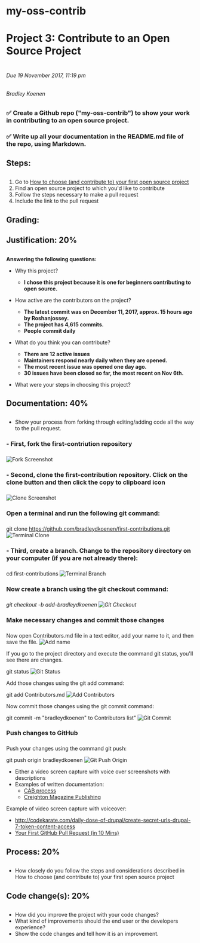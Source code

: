 # my-oss-contrib

# Project 3: Contribute to an Open Source Project <h1>
###### Due 19 November 2017, 11:19 pm <h6>
###### Bradley Koenen <h6>

### ✅ Create a Github repo ("my-oss-contrib") to show your work in contributing to an open source project. <h3>
### ✅ Write up all your documentation in the README.md file of the repo, using Markdown. <h3>

## Steps: <h2>
1.  Go to <a href="https://github.com/collections/choosing-projects/" target="_blank">How to choose (and contribute to) your     first open source project</a>
2.  Find an open source project to which you'd like to contribute
3.  Follow the steps necessary to make a pull request
4.  Include the link to the pull request

## Grading: <h2>
## Justification: 20% <h2>
**Answering the following questions:**
- Why this project?
  * **I chose this project because it is one for beginners contributing to open source.**
- How active are the contributors on the project?
  * **The latest commit was on December 11, 2017, approx. 15 hours ago by Roshanjossey.**
  * **The project has 4,615 commits.**
  * **People commit daily**
- What do you think you can contribute?
  * **There are 12 active issues**
  * **Maintainers respond nearly daily when they are opened.**
  * **The most recent issue was opened one day ago.**
  * **30 issues have been closed so far, the most recent on Nov 6th.**
  
- What were your steps in choosing this project?
  
## Documentation: 40% <h2>
- Show your process from forking through editing/adding code all the way to the pull request. 
### - First, fork the first-contriution repository <h3>
  <img src="forkscreenshot.png" alt="Fork Screenshot">
  
### - Second, clone the first-contribution repository.  Click on the clone button and then click the copy to clipboard icon <h3>
  <img src="clonescreenshot.png" alt="Clone Screenshot">
  
### Open a terminal and run the following git command: <h3>
  git clone https://github.com/bradleydkoenen/first-contributions.git
  <img src="terminalclone.png" alt="Terminal Clone">
  
### - Third, create a branch.  Change to the repository directory on your computer (if you are not already there): <h3>
  cd first-contributions
  <img src="contributionsdirectory.png" alt="Terminal Branch">
  
### Now create a branch using the git checkout command: <h3>
  *git checkout -b add-bradleydkoenen
  <img src="gitcheckout.png" alt="Git Checkout">*
  
### Make necessary changes and commit those changes <h3>
  Now open Contributors.md file in a text editor, add your name to it, and then save the file. 
  <img src="addname.png" alt="Add name">
  
  If you go to the project directory and execute the command git status, you'll see there are changes.
  
  git status
  <img src="gitstatus.png" alt="Git Status">
  
  Add those changes using the git add command:
  
  git add Contributors.md
  <img src="addcontributors.png" alt="Add Contributors">
  
  Now commit those changes using the git commit command:
  
  git commit -m "bradleydkoenen" to Contributors list"
  <img src="addcontributor.png" alt="Git Commit">

### Push changes to GitHub <h3>
  Push your changes using the command git push:
  
  git push origin bradleydkoenen
  <img src="gitpushorigin.png" alt="Git Push Origin">

  
  
- Either a video screen capture with voice over screenshots with descriptions
- Examples of written documentation:
  * <a href="http://www.christianburk.com/csc548-2017/cab-process.pdf/" target="_blank">CAB process</a>
  * <a href="http://www.christianburk.com/csc548-2017/creighton-magazine-typo3.pdf/" target="_blank">Creighton Magazine Publishing</a>
  
Example of video screen capture with voiceover:

- http://codekarate.com/daily-dose-of-drupal/create-secret-urls-drupal-7-token-content-access
- <a href="https://www.youtube.com/watch?v=dSl_qnWO104/" target="_blank">Your First GitHub Pull Request (in 10 Mins)</a>

## Process: 20% <h2>
- How closely do you follow the steps and considerations described in How to choose (and contribute to) your first open source project

## Code change(s): 20% <h2>
- How did you improve the project with your code changes?
- What kind of improvements should the end user or the developers experience?
- Show the code changes and tell how it is an improvement.  
